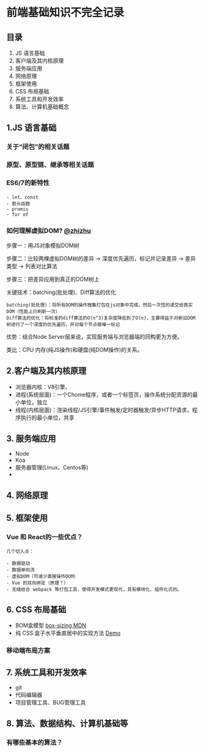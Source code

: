 # 前端基础知识不完全记录

## 目录

1. JS 语言基础
2. 客户端及其内核原理
3. 服务端应用
4. 网络原理
5. 框架使用
6. CSS 布局基础
7. 系统工具和开发效率
8. 算法、计算机基础概念

## 1.JS 语言基础

### 关于“闭包”的相关话题

### 原型、原型链、继承等相关话题

### ES6/7的新特性

    - let、const
    - 箭头函数
    - promis
    - for of

### 如何理解虚拟DOM? [@zhizhu](https://www.zhihu.com/question/29504639)

步骤一：用JS对象模拟DOM树

步骤二：比较两棵虚拟DOM树的差异 → 深度优先遍历，标记并记录差异 → 差异类型 → 列表对比算法

步骤三：把差异应用到真正的DOM树上

关键技术：batching(批处理)、Diff算法的优化

    batching(批处理)：将所有DOM的操作搜集打包在js对象中完成，然后一次性的递交给真实DOM（性能上只刷新一次）
    Diff算法的优化：将标准的diff算法的O(n^3)复杂度降低到了O(n)，主要得益于对新旧DOM树进行了一个深度的优先遍历，并对每个节点做唯一标记

优势：结合Node Server层来说，实现服务端与浏览器端的同构更为方便。

类比：CPU 内存(纯JS操作)和硬盘(纯DOM操作)的关系。

## 2.客户端及其内核原理

- 浏览器内核：V8引擎、
- 进程(系统层面)：一个Chome程序，或者一个标签页，操作系统分配资源的最小单位，独立
- 线程(内核层面)：渲染线程/JS引擎/事件触发/定时器触发/异步HTTP请求，程序执行的最小单位，共享

## 3. 服务端应用

- Node
- Koa
- 服务器管理(Linux、Centos等)
- 

## 4. 网络原理

## 5. 框架使用

### Vue 和 React的一些优点？
    
    几个切入点：

    - 数据驱动
    - 数据单向流
    - 虚拟DOM（可减少直接操作DOM）
    - Vue 的双向绑定（原理？）
    - 无缝结合 webpack 等打包工具，使得开发模式更现代，具有模块化、组件化式的。



## 6. CSS 布局基础

- BOM盒模型 [box-sizing MDN](https://developer.mozilla.org/zh-CN/docs/Web/CSS/box-sizing) 
- 纯 CSS 盒子水平垂直居中的实现方法  [Demo](https://zhuziyi1989.github.io/interview/Code/box-center.html)

### 移动端布局方案

## 7. 系统工具和开发效率

- git
- 代码编辑器
- 项目管理工具、BUG管理工具

## 8. 算法、数据结构、计算机基础等

### 有哪些基本的算法？